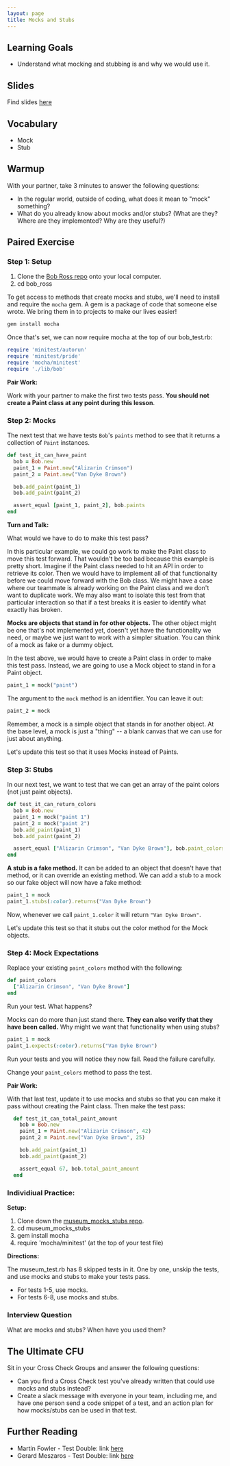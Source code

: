 ```yaml
---
layout: page
title: Mocks and Stubs
---
```


## Learning Goals

* Understand what mocking and stubbing is and why we would use it.

## Slides 

Find slides [here](https://docs.google.com/presentation/d/1TcJhktMttcVNhq9Z53MsM14b_skLTRs00FvKjqN8wj0/edit?usp=sharing)

## Vocabulary

* Mock
* Stub

## Warmup

With your partner, take 3 minutes to answer the following questions: 
  - In the regular world, outside of coding, what does it mean to "mock" something?
  - What do you already know about mocks and/or stubs? (What are they? Where are they implemented? Why are they useful?)

## Paired Exercise

### Step 1: Setup

1. Clone the [Bob Ross repo](https://github.com/turingschool/bob_ross) onto your local computer.
2. cd bob_ross 

To get access to methods that create mocks and stubs, we'll need to install and require the `mocha` gem. A gem is a package of code that someone else wrote. We bring them in to projects to make our lives easier!

```bash
gem install mocha
```

Once that's set, we can now require mocha at the top of our bob_test.rb: 

```ruby
require 'minitest/autorun'
require 'minitest/pride'
require 'mocha/minitest'
require './lib/bob'

```


**Pair Work:**

Work with your partner to make the first two tests pass. **You should not create a Paint class at any point during this lesson**.

### Step 2: Mocks

The next test that we have tests `Bob`'s `paints` method to see that it returns a collection of `Paint` instances. 

```ruby
def test_it_can_have_paint
  bob = Bob.new
  paint_1 = Paint.new("Alizarin Crimson")
  paint_2 = Paint.new("Van Dyke Brown")

  bob.add_paint(paint_1)
  bob.add_paint(paint_2)

  assert_equal [paint_1, paint_2], bob.paints
end
```

**Turn and Talk:**

What would we have to do to make this test pass?

In this particular example, we could go work to make the Paint class to move this test forward. That wouldn't be too bad because this example is pretty short. Imagine if the Paint class needed to hit an API in order to retrieve its color. Then we would have to implement all of that functionality before we could move forward with the Bob class. We might have a case where our teammate is already working on the Paint class and we don't want to duplicate work. We may also want to isolate this test from that particular interaction so that if a test breaks it is easier to identify what exactly has broken.

**Mocks are objects that stand in for other objects.** The other object might be one that's not implemented yet, doesn't yet have the functionality we need, or maybe we just want to work with a simpler situation. You can think of a mock as fake or a dummy object.

In the test above, we would have to create a Paint class in order to make this test pass. Instead, we are going to use a Mock object to stand in for a Paint object.

```ruby
paint_1 = mock("paint")
```

The argument to the `mock` method is an identifier. You can leave it out:

```ruby
paint_2 = mock
```

Remember, a mock is a simple object that stands in for another object. At the base level, a mock is just a "thing" -- a blank canvas that we can use for just about anything.


Let's update this test so that it uses Mocks instead of Paints.

### Step 3: Stubs

In our next test, we want to test that we can get an array of the paint colors (not just paint objects).

```ruby
def test_it_can_return_colors
  bob = Bob.new
  paint_1 = mock("paint 1")
  paint_2 = mock("paint 2")
  bob.add_paint(paint_1)
  bob.add_paint(paint_2)

  assert_equal ["Alizarin Crimson", "Van Dyke Brown"], bob.paint_colors
end
```

**A stub is a fake method.** It can be added to an object that doesn't have that method, or it can override an existing method. We can add a stub to a mock so our fake object will now have a fake method:

```ruby
paint_1 = mock
paint_1.stubs(:color).returns("Van Dyke Brown")
```

Now, whenever we call `paint_1.color` it will return `"Van Dyke Brown"`.


Let's update this test so that it stubs out the color method for the Mock objects. 

### Step 4: Mock Expectations

Replace your existing `paint_colors` method with the following:

```ruby
def paint_colors
  ["Alizarin Crimson", "Van Dyke Brown"]
end
```

Run your test. What happens?

Mocks can do more than just stand there. **They can also verify that they have been called.** Why might we want that functionality when using stubs?

```ruby
paint_1 = mock
paint_1.expects(:color).returns("Van Dyke Brown")
```

Run your tests and you will notice they now fail. Read the failure carefully.

Change your `paint_colors` method to pass the test.

**Pair Work:**

With that last test, update it to use mocks and stubs so that you can make it pass without creating the Paint class. Then make the test pass:

```ruby
  def test_it_can_total_paint_amount
    bob = Bob.new
    paint_1 = Paint.new("Alizarin Crimson", 42)
    paint_2 = Paint.new("Van Dyke Brown", 25)

    bob.add_paint(paint_1)
    bob.add_paint(paint_2)

    assert_equal 67, bob.total_paint_amount
  end
```

### Individiual Practice: 

**Setup:**

1. Clone down the [museum_mocks_stubs repo](https://github.com/turingschool/museum_mocks_stubs). 
2. cd museum_mocks_stubs
3. gem install mocha
4. require 'mocha/minitest' (at the top of your test file)

**Directions:** 

The museum_test.rb has 8 skipped tests in it. One by one, unskip the tests, and use mocks and stubs to make your tests pass. 

- For tests 1-5, use mocks. 
- For tests 6-8, use mocks and stubs. 


### Interview Question

What are mocks and stubs? When have you used them?

## The Ultimate CFU

Sit in your Cross Check Groups and answer the following questions: 

- Can you find a Cross Check test you've already written that could use mocks and stubs instead?
- Create a slack message with everyone in your team, including me, and have one person send a code snippet of a test, and an action plan for how mocks/stubs can be used in that test. 

## Further Reading

- Martin Fowler - Test Double: link [here](http://www.martinfowler.com/bliki/TestDouble.html)
- Gerard Meszaros - Test Double: link [here](http://xunitpatterns.com/Test%20Double.html)
